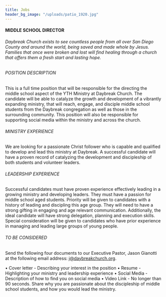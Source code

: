 ```yaml
---
title: Jobs
header_bg_image: "/uploads/patio_1920.jpg"
---
```


#### MIDDLE SCHOOL DIRECTOR

###### Daybreak Church exists to see countless people from all over San Diego County and around the world, being saved and made whole by Jesus. Families that once were broken and lost will find healing through a church that offers them a fresh start and lasting hope.

###### POSITION DESCRIPTION

This is a full time position that will be responsible for the directing the middle school aspect of the YTH Ministry at Daybreak Church. The candidate will be able to catalyze the growth and development of a vibrantly expanding ministry, that will reach, engage, and disciple middle school students from the Daybreak congregation as well as those in the surrounding community. This position will also be responsible for supporting social media within the ministry and across the church.

###### MINISTRY EXPERIENCE

We are looking for a passionate Christ follower who is capable and qualified to develop and lead this ministry at Daybreak. A successful candidate will have a proven record of catalyzing the development and discipleship of both students and volunteer leaders.

###### LEADERSHIP EXPERIENCE

Successful candidates must have proven experience effectively leading in a growing ministry and developing leaders. They must have a passion for middle school aged students. Priority will be given to candidates with a history of leading and discipling this age group. They will need to have a strong gifting in engaging and age relevant communication. Additionally, the ideal candidate will have strong delegation, planning and execution skills. Special consideration will be given to candidates who have prior experience in managing and leading large groups of young people.

###### TO BE CONSIDERED

Send the following four documents to our Executive Pastor, Jason Gianotti at the following email address: j@daybreakchurch.org.

• Cover letter - Describing your interest in the position
• Resume - Highlighting your ministry and leadership experience
• Social Media - Description of how to find you on social media
• Video Link - No longer than 90 seconds. Share why you are passionate about the
discipleship of middle school students, and how you would lead the ministry.